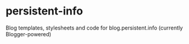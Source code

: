 # persistent-info
Blog templates, stylesheets and code for blog.persistent.info (currently Blogger-powered)
